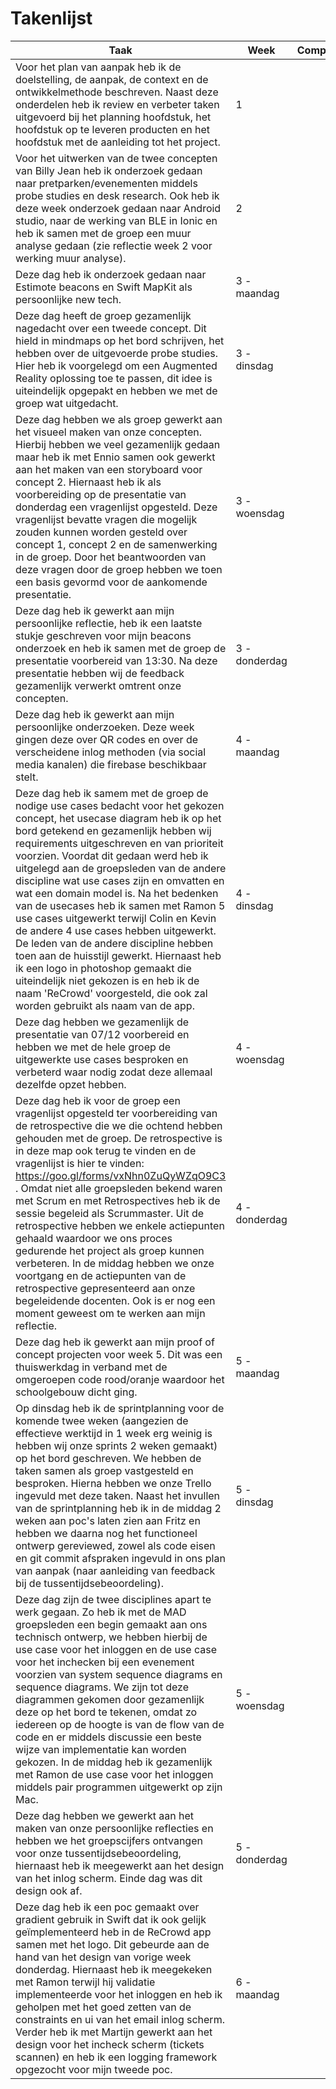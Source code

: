 Takenlijst
===========

| Taak                                                                                                                                                                                                                                                                                                                                                                                                                                                                                                                                                                                                                                                                                                                                                                      | Week          | Competentie |
|---------------------------------------------------------------------------------------------------------------------------------------------------------------------------------------------------------------------------------------------------------------------------------------------------------------------------------------------------------------------------------------------------------------------------------------------------------------------------------------------------------------------------------------------------------------------------------------------------------------------------------------------------------------------------------------------------------------------------------------------------------------------------|---------------|:-----------:|
| Voor het plan van aanpak heb ik de doelstelling, de aanpak, de context en de ontwikkelmethode beschreven. Naast deze onderdelen heb ik review en verbeter taken uitgevoerd bij het planning hoofdstuk, het hoofdstuk op te leveren producten en het hoofdstuk met de aanleiding tot het project.                                                                                                                                                                                                                                                                                                                                                                                                                                                                          | 1             |             |
| Voor het uitwerken van de twee concepten van Billy Jean heb ik onderzoek gedaan naar pretparken/evenementen middels probe studies en desk research. Ook heb ik deze week onderzoek gedaan naar Android studio, naar de werking van BLE in Ionic en heb ik samen met de groep een muur analyse gedaan (zie reflectie week 2 voor werking muur analyse).                                                                                                                                                                                                                                                                                                                                                                                                                    | 2             |             |
| Deze dag heb ik onderzoek gedaan naar Estimote beacons en Swift MapKit als persoonlijke new tech.                                                                                                                                                                                                                                                                                                                                                                                                                                                                                                                                                                                                                                                                         | 3 - maandag   |             |
| Deze dag heeft de groep gezamenlijk nagedacht over een tweede concept. Dit hield in mindmaps op het bord schrijven, het hebben over de uitgevoerde probe studies. Hier heb ik voorgelegd om een Augmented Reality oplossing toe te passen, dit idee is uiteindelijk opgepakt en hebben we met de groep wat uitgedacht.                                                                                                                                                                                                                                                                                                                                                                                                                                                    | 3 - dinsdag   |             |
| Deze dag hebben we als groep gewerkt aan het visueel maken van onze concepten. Hierbij hebben we veel gezamenlijk gedaan maar heb ik met Ennio samen ook gewerkt aan het maken van een storyboard voor concept 2. Hiernaast heb ik als voorbereiding op de presentatie van donderdag een vragenlijst opgesteld. Deze vragenlijst bevatte vragen die mogelijk zouden kunnen worden gesteld over concept 1, concept 2 en de samenwerking in de groep. Door het beantwoorden van deze vragen door de groep hebben we toen een basis gevormd voor de aankomende presentatie.                                                                                                                                                                                                  | 3 - woensdag  |             |
| Deze dag heb ik gewerkt aan mijn persoonlijke reflectie, heb ik een laatste stukje geschreven voor mijn beacons onderzoek en heb ik samen met de groep de presentatie voorbereid van 13:30. Na deze presentatie hebben wij de feedback gezamenlijk verwerkt omtrent onze concepten.                                                                                                                                                                                                                                                                                                                                                                                                                                                                                       | 3 - donderdag |             |
| Deze dag heb ik gewerkt aan mijn persoonlijke onderzoeken. Deze week gingen deze over QR codes en over de verscheidene inlog methoden (via social media kanalen) die firebase beschikbaar stelt.                                                                                                                                                                                                                                                                                                                                                                                                                                                                                                                                                                          | 4 - maandag   |             |
| Deze dag heb ik samem met de groep de nodige use cases bedacht voor het gekozen concept, het usecase diagram heb ik op het bord getekend en gezamenlijk hebben wij requirements uitgeschreven en van prioriteit voorzien. Voordat dit gedaan werd heb ik uitgelegd aan de groepsleden van de andere discipline wat use cases zijn en omvatten en wat een domain model is. Na het bedenken van de usecases heb ik samen met Ramon 5 use cases uitgewerkt terwijl Colin en Kevin de andere 4 use cases hebben uitgewerkt. De leden van de andere discipline hebben toen aan de huisstijl gewerkt. Hiernaast heb ik een logo in photoshop gemaakt die uiteindelijk niet gekozen is en heb ik de naam 'ReCrowd' voorgesteld, die ook zal worden gebruikt als naam van de app. | 4 - dinsdag   |             |
| Deze dag hebben we gezamenlijk de presentatie van 07/12 voorbereid en hebben we met de hele groep de uitgewerkte use cases besproken en verbeterd waar nodig zodat deze allemaal dezelfde opzet hebben.                                                                                                                                                                                                                                                                                                                                                                                                                                                                                                                                                                   | 4 - woensdag  |             |
| Deze dag heb ik voor de groep een vragenlijst opgesteld ter voorbereiding van de retrospective die we die ochtend hebben gehouden met de groep. De retrospective is in deze map ook terug te vinden en de vragenlijst is hier te vinden: https://goo.gl/forms/vxNhn0ZuQyWZqO9C3 . Omdat niet alle groepsleden bekend waren met Scrum en met Retrospectives heb ik de sessie begeleid als Scrummaster. Uit de retrospective hebben we enkele actiepunten gehaald waardoor we ons proces gedurende het project als groep kunnen verbeteren. In de middag hebben we onze voortgang en de actiepunten van de retrospective gepresenteerd aan onze begeleidende docenten. Ook is er nog een moment geweest om te werken aan mijn reflectie.                                    | 4 - donderdag |             |
| Deze dag heb ik gewerkt aan mijn proof of concept projecten voor week 5. Dit was een thuiswerkdag in verband met de omgeroepen code rood/oranje waardoor het schoolgebouw dicht ging.                                                                                                                                                                                                                                                                                                                                                                                                                                                                                                                                                                                     | 5 - maandag   |             |
| Op dinsdag heb ik de sprintplanning voor de komende twee weken (aangezien de effectieve werktijd in 1 week erg weinig is hebben wij onze sprints 2 weken gemaakt) op het bord geschreven. We hebben de taken samen als groep vastgesteld en besproken. Hierna hebben we onze Trello ingevuld met deze taken. Naast het invullen van de sprintplanning heb ik in de middag 2 weken aan poc's laten zien aan Fritz en hebben we daarna nog het functioneel ontwerp gereviewed, zowel als code eisen en git commit afspraken ingevuld in ons plan van aanpak (naar aanleiding van feedback bij de tussentijdsebeoordeling).                                                                                                                                                  | 5 - dinsdag   |             |
| Deze dag zijn de twee disciplines apart te werk gegaan. Zo heb ik met de MAD groepsleden een begin gemaakt aan ons technisch ontwerp, we hebben hierbij de use case voor het inloggen en de use case voor het inchecken bij een evenement voorzien van system sequence diagrams en sequence diagrams. We zijn tot deze diagrammen gekomen door gezamenlijk deze op het bord te tekenen, omdat zo iedereen op de hoogte is van de flow van de code en er middels discussie een beste wijze van implementatie kan worden gekozen. In de middag heb ik gezamenlijk met Ramon de use case voor het inloggen middels pair programmen uitgewerkt op zijn Mac.                                                                                                                   | 5 - woensdag  |             |
| Deze dag hebben we gewerkt aan het maken van onze persoonlijke reflecties en hebben we het groepscijfers ontvangen voor onze tussentijdsebeoordeling, hiernaast heb ik meegewerkt aan het design van het inlog scherm. Einde dag was dit design ook af.                                                                                                                                                                                                                                                                                                                                                                                                                                                                                                                   | 5 - donderdag |             |
| Deze dag heb ik een poc gemaakt over gradient gebruik in Swift dat ik ook gelijk geïmplementeerd heb in de ReCrowd app samen met het logo. Dit gebeurde aan de hand van het design van vorige week donderdag. Hiernaast heb ik meegekeken met Ramon terwijl hij validatie implementeerde voor het inloggen en heb ik geholpen met het goed zetten van de constraints en ui van het email inlog scherm. Verder heb ik met Martijn gewerkt aan het design voor het incheck scherm (tickets scannen) en heb ik een logging framework opgezocht voor mijn tweede poc.                                                                                                                                                                                                         | 6 - maandag   |             |
